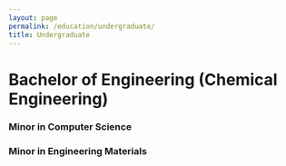 ```yaml
---
layout: page
permalink: /education/undergraduate/
title: Undergraduate
---
```


# Bachelor of Engineering (Chemical Engineering)
### Minor in Computer Science
### Minor in Engineering Materials


